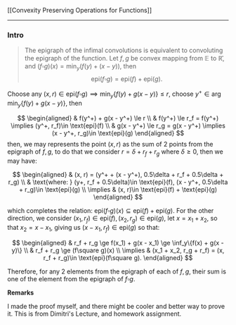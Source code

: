 [[Convexity Preserving Operations for Functions]]

---
### **Intro**

> The epigraph of the infimal convolutions is equivalent to convoluting the epigraph of the function. Let $f, g$ be convex mapping from $\mathbb E$ to $\mathbb{\bar R}$, and $(f\square g)(x) = \min_{y}(f(y) + (x - y))$, then 
> $$
>     \text{epi}(f\square g) = \text{epi}(f) + \text{epi}(g) . 
> $$

Choose any $(x, r)\in \text{epi}(f\square g)\implies \min_{y}\{f(y) + g(x - y)\}\le r$, choose $y^+\in \arg\min_y\{f(y) + g(x - y)\}$, then

$$
\begin{aligned}
    & f(y^+) + g(x - y^+) \le r
    \\
    & f(y^+) \le r_f = f(y^+) \implies (y^+, r_f)\in \text{epi}(f)
    \\
    & g(x - y^+) \le r_g = g(x - y^+) \implies (x - y^+, r_g)\in \text{epi}(g)
\end{aligned}
$$
then, we may represents the point $(x, r)$ as the sum of 2 points from the epigraph of $f, g$, to do that we consider $r = \delta + r_f + r_g$ where $\delta \ge 0$, then we may have: 

$$
\begin{aligned}
    & (x, r) = (y^+ + (x - y^+), 0.5\delta + r_f + 0.5\delta + r_g)
    \\
    & \text{where: } (y+, r_f + 0.5\delta)\in \text{epi}(f), (x - y^+, 0.5\delta + r_g)\in \text{epi}(g)
    \\
    \implies & (x, r)\in \text{epi}(f) + \text{epi}(g)
\end{aligned}
$$

which completes the relation: $\text{epi}(f\square g)(x)\subseteq \text{epi}(f) + \text{epi}(g)$. For the other direction, we consider $(x_1, r_f)\in \text{epi}(f), (x_2, r_g)\in \text{epi}(g)$, let $x = x_1 + x_2$, so that $x_2 = x - x_1$, giving us $(x - x_1, r_f)\in \text{epi}(g)$ so that: 

$$
\begin{aligned}
    & r_f + r_g \ge f(x_1) + g(x - x_1) \ge \inf_y\{f(x) + g(x - y)\}
    \\
    & r_f + r_g \ge (f\square g)(x)
    \\
    \implies & (x_1 + x_2, r_g + r_f) = (x, r_f + r_g)\in \text{epi}(f\square g).
\end{aligned}
$$

Therefore, for any 2 elements from the epigraph of each of $f, g$, their sum is one of the element from the epigraph of $f\square g$. 


**Remarks**

I made the proof myself, and there might be cooler and better way to prove it. This is from Dimitri's Lecture, and homework assignment. 